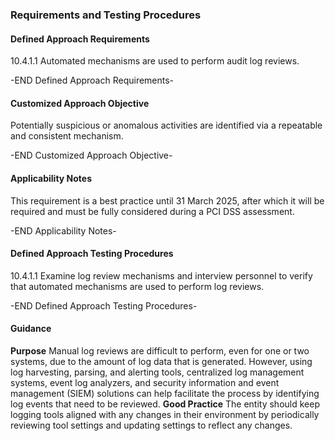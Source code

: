 ### Requirements and Testing Procedures

#### Defined Approach Requirements
10.4.1.1 Automated mechanisms are used to perform audit log reviews.

-END Defined Approach Requirements- 
#### Customized Approach Objective
Potentially suspicious or anomalous activities are identified via a repeatable and consistent mechanism.

-END Customized Approach Objective- 
#### Applicability Notes
This requirement is a best practice until 31 March 2025, after which it will be required and must be fully considered during a PCI DSS assessment.

-END Applicability Notes- 
#### Defined Approach Testing Procedures
10.4.1.1 Examine log review mechanisms and interview personnel to verify that automated mechanisms are used to perform log reviews.

-END Defined Approach Testing Procedures- 
#### Guidance
**Purpose**
Manual log reviews are difficult to perform, even for one or two systems, due to the amount of log data that is generated. However, using log harvesting, parsing, and alerting tools, centralized log management systems, event log analyzers, and security information and event management (SIEM) solutions can help facilitate the process by identifying log events that need to be reviewed.
**Good Practice**
The entity should keep logging tools aligned with any changes in their environment by periodically reviewing tool settings and updating settings to reflect any changes.